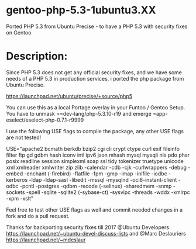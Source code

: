 # gentoo-php-5.3-1ubuntu3.XX
Ported PHP 5.3 from Ubuntu Precise - to have a PHP 5.3 with security fixes on Gentoo

# Description:
Since PHP 5.3 does not get any official security fixes, and we have some needs of a 
PHP 5.3 in production services, i ported the php package from Ubuntu Precise.

https://launchpad.net/ubuntu/precise/+source/php5

You can use this as a local Portage overlay in your Funtoo / Gentoo Setup. You have to 
unmask >=dev-lang/php-5.3.10-r19 and emerge =app-eselect/eselect-php-0.7.1-r9999

I use the following USE flags to compile the package, any other USE flags are not tested! 

USE="apache2 bcmath berkdb bzip2 cgi cli crypt ctype curl exif fileinfo filter ftp gd 
gdbm hash iconv intl ipv6 json mhash mysql mysqli nls pdo phar posix readline session 
simplexml soap ssl tidy tokenizer truetype unicode xml xmlreader xmlwriter zip zlib 
-calendar -cdb -cjk -curlwrappers -debug -embed -enchant (-firebird) -flatfile -fpm -gmp 
-imap -inifile -iodbc -kerberos -ldap -ldap-sasl -libedit -mssql -mysqlnd 
-oci8-instant-client -odbc -pcntl -postgres -qdbm -recode (-selinux) -sharedmem -snmp 
-sockets -spell -sqlite -sqlite2 (-sybase-ct) -sysvipc -threads -wddx -xmlrpc -xpm -xslt"

Feel free to test other USE flags as well and commit needed changes in a fork and do a pull
request.

Thanks for backporting security fixes till 2017 @Ubuntu Developers 
https://launchpad.net/~ubuntu-devel-discuss-lists and @Marc Deslauriers https://launchpad.net/~mdeslaur

